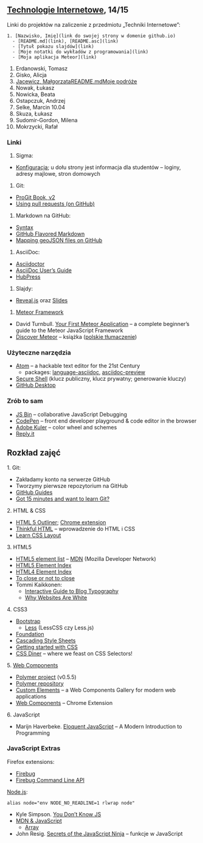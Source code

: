 ##  [Technologie Internetowe](ug.geojson), 14/15

Linki do projektów na zaliczenie z przedmiotu „Techniki Internetowe”:

    1. [Nazwisko, Imię](link do swojej strony w domenie github.io)
      - [README.md](link), [README.asc](link)
      - [Tytuł pokazu slajdów](link)
      - [Moje notatki do wykładów z programowania](link)
      - [Moja aplikacja Meteor](link)

1. Erdanowski, Tomasz
1. Gisko, Alicja
1. [Jacewicz, Małgorzata](https://htmlpreview.github.io/?https://github.com/mjacewicz/mjacewicz.github.io/blob/master/index.html)[README.md](notatki.md)[Moje podróże](http://slides.com/mjacewicz/deck)
1. Nowak, Łukasz
1. Nowicka, Beata
1. Ostapczuk, Andrzej
1. Selke, Marcin 10.04
1. Skuza, Łukasz
1. Sudomir-Gordon, Milena
1. Mokrzycki, Rafał


### Linki

1. Sigma:
  - [Konfiguracja](https://inf.ug.edu.pl/konfiguracja); u dołu strony
  jest informacja dla studentów – loginy, adresy majlowe, stron domowych
1. Git:
  - [ProGit Book, v2](http://git-scm.com/book/en/v2)
  - [Using pull requests (on GitHub)](https://help.github.com/articles/using-pull-requests/)
1. Markdown na GitHub:
  - [Syntax](http://daringfireball.net/projects/markdown/syntax)
  - [GitHub Flavored Markdown](http://guides.github.com/overviews/mastering-markdown/)
  - [Mapping geoJSON files on GitHub](https://help.github.com/articles/mapping-geojson-files-on-github)
1. AsciiDoc:
  - [Asciidoctor](http://asciidoctor.org)
  - [AsciiDoc User’s Guide](http://asciidoctor.org/docs/asciidoc-writers-guide/)
  - [HubPress](https://github.com/HubPress/hubpress.io)
1. Slajdy:
  - [Reveal.js](http://lab.hakim.se/reveal-js/) oraz [Slides](http://slid.es/)
1. [Meteor Framework](https://www.meteor.com/)
  - David Turnbull.
    [Your First Meteor Application](http://meteortips.com/book/) –
    a complete beginner’s guide to the Meteor JavaScript Framework
  - [Discover Meteor](http://book.discovermeteor.com/) – książka
    ([polskie tłumaczenie](http://pl.discovermeteor.com/))


### Użyteczne narzędzia

- [Atom](https://atom.io) – a hackable text editor for the 21st Century
  - packages: [language-asciidoc](https://atom.io/packages/language-asciidoc),
    [asciidoc-preview](https://atom.io/packages/asciidoc-preview)
- [Secure Shell](http://en.wikipedia.org/wiki/Secure_Shell)
  (klucz publiczny, klucz prywatny; generowanie kluczy)
- [GitHub Desktop](http://windows.github.com/)

### Zrób to sam

- [JS Bin](http://jsbin.com/) – collaborative JavaScript Debugging
- [CodePen](http://codepen.io/) – front end developer playground & code editor in the browser
- [Adobe Kuler](https://kuler.adobe.com/create/color-wheel/) – color wheel and schemes
- [Reply.it](http://repl.it/languages/JavaScript)


## Rozkład zajęć

1\. Git:

- Zakładamy konto na serwerze GitHub
- Tworzymy pierwsze repozytorium na GitHub
- [GitHub Guides](https://guides.github.com/)
- [Got 15 minutes and want to learn Git?](http://try.github.io/levels/1/challenges/1)

2\. HTML & CSS

- [HTML 5 Outliner](https://gsnedders.html5.org/outliner/);
  [Chrome extension](https://chrome.google.com/webstore/detail/html5-outliner/afoibpobokebhgfnknfndkgemglggomo)
- [Thinkful HTML](https://github.com/mjhea0/thinkful-html) –
  wprowadzenie do HTML i CSS
- [Learn CSS Layout](http://learnlayout.com/)

3\. HTML5

- [HTML5 element list](https://developer.mozilla.org/en-US/docs/Web/Guide/HTML/HTML5/HTML5_element_list) –
  [MDN](https://developer.mozilla.org/pl/) (Mozilla Developer Network)
- [HTML5 Element Index](http://html5doctor.com/element-index/)
- [HTML4 Element Index](http://www.w3.org/TR/html4/index/elements.html)
- [To close or not to close](http://www.colorglare.com/2014/02/03/to-close-or-not-to-close.html)
- Tommi Kaikkonen:
  * [Interactive Guide to Blog Typography](http://www.kaikkonendesign.fi/typography/)
  * [Why Websites Are White](http://www.kaikkonendesign.fi/why-websites-are-white/)

4\. CSS3

- [Bootstrap](http://getbootstrap.com)
  - [Less](http://lesscss.org) (LessCSS czy Less.js)
- [Foundation](http://foundation.zurb.com)
- [Cascading Style Sheets](http://www.w3.org/Style/CSS/)
- [Getting started with CSS](https://developer.mozilla.org/en-US/docs/Web/Guide/CSS/Getting_started)
- [CSS Diner](http://flukeout.github.io/) – where we feast on CSS Selectors!

5\. [Web Components](http://webcomponents.org)

- [Polymer project](https://www.polymer-project.org/0.5/) (v0.5.5)
- [Polymer repository](https://github.com/Polymer/polymer)
- [Custom Elements](http://customelements.io/) –
  a Web Components Gallery for modern web applications
- [Web Components](https://chrome.google.com/webstore/detail/web-components/filcobblndaenakhejinpjdblekilpgn) – Chrome Extension

6\. JavaScript

- Marijn Haverbeke. [Eloquent JavaScript](http://eloquentjavascript.net/) –
  A Modern Introduction to Programming


### JavaScript Extras

Firefox extensions:
- [Firebug](https://addons.mozilla.org/en-US/firefox/addon/firebug/)
- [Firebug Command Line API](https://getfirebug.com/wiki/index.php/Command_Line_API)

[Node.js](http://nodejs.org/):
```console
alias node="env NODE_NO_READLINE=1 rlwrap node"
```

- Kyle Simpson. [You Don’t Know JS](https://github.com/getify/You-Dont-Know-JS)
- [MDN & JavaScript](https://developer.mozilla.org/en-US/docs/Web/JavaScript)
  - [Array](https://developer.mozilla.org/en-US/docs/Web/JavaScript/Reference/Global_Objects/Array)
- John Resig.
  [Secrets of the JavaScript Ninja](http://ejohn.org/apps/learn/) – funkcje w JavaScript
